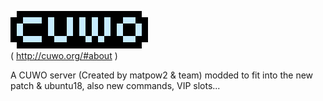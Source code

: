 ![alt text](/cuwo.png)  
( http://cuwo.org/#about )

A CUWO server (Created by matpow2 &amp; team) modded to fit into the new patch &amp; ubuntu18, also new commands, VIP slots... 
